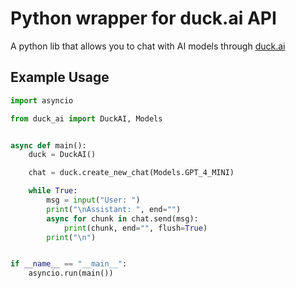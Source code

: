# Python wrapper for duck.ai API

A python lib that allows you to chat with AI models through [duck.ai](https://duck.ai)

## Example Usage
```python
import asyncio

from duck_ai import DuckAI, Models


async def main():
    duck = DuckAI()

    chat = duck.create_new_chat(Models.GPT_4_MINI)

    while True:
        msg = input("User: ")
        print("\nAssistant: ", end="")
        async for chunk in chat.send(msg):
            print(chunk, end="", flush=True)
        print("\n")


if __name__ == "__main__":
    asyncio.run(main())
```
